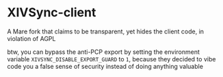 # XIVSync-client
A Mare fork that claims to be transparent, yet hides the client code, in violation of AGPL

btw, you can bypass the anti-PCP export by setting the environment variable `XIVSYNC_DISABLE_EXPORT_GUARD` to `1`, because they decided to vibe code you a false sense of security instead of doing anything valuable
